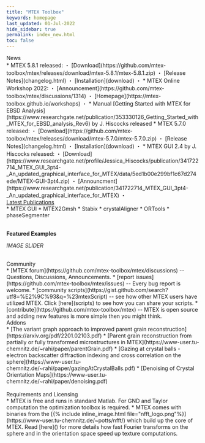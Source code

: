 ```yaml
---
title: "MTEX Toolbox"
keywords: homepage
last_updated: 01-Jul-2022
hide_sidebar: true
permalink: index_new.html
toc: false
---
```


<div id="grid" class="row">
  <div class="col-xs-6">
    <div class="panel panel-default">
      <div class="panel-heading">News</div>
      <div class="panel-body">
        <div markdown="1">
* MTEX 5.8.1 released: ・ [Download](https://github.com/mtex-toolbox/mtex/releases/download/mtex-5.8.1/mtex-5.8.1.zip) ・ [Release Notes](changelog.html) ・ [Installation](download) ・
* MTEX Online Workshop 2022: ・ [Announcement](https://github.com/mtex-toolbox/mtex/discussions/1314) ・ [Homepage](https://mtex-toolbox.github.io/workshops) ・
* Manual [Getting Started with MTEX for EBSD Analysis](https://www.researchgate.net/publication/353330126_Getting_Started_with_MTEX_for_EBSD_analysis_Rev6) by J. Hiscocks released
* MTEX 5.7.0 released: ・ [Download](https://github.com/mtex-toolbox/mtex/releases/download/mtex-5.7.0/mtex-5.7.0.zip) ・ [Release Notes](changelog.html) ・ [Installation](download) ・
* MTEX GUI 2.4 by J. Hiscocks released: ・ [Download](https://www.researchgate.net/profile/Jessica_Hiscocks/publication/341722714_MTEX_GUI_3pt4-_An_updated_graphical_interface_for_MTEX/data/5ed1b00e299bf1c67d274ede/MTEX-GUI-3pt4.zip) ・ [Announcment](https://www.researchgate.net/publication/341722714_MTEX_GUI_3pt4-_An_updated_graphical_interface_for_MTEX) ・
        </div>
      </div>
    </div>
  </div>
  <div class="col-xs-6">
    <div class="panel panel-default">
      <div class="panel-heading"><a href="/addons">Latest Publications</a></div>
      <div class="panel-body">
* MTEX GUI
* MTEX2Gmsh
* Stabix
* crystalAligner
* ORTools
* phaseSegmenter
      </div>
    </div>
  </div>
  <!-- sizer -->
  <div class="col-xs-6 col-sm-4 col-md-1 shuffle_sizer"></div>
</div><!-- /#grid -->

<br>

**Featured Examples**

*IMAGE SLIDER*

<br>

<div id="grid" class="row">
  <div class="col-xs-6">
    <div class="panel panel-default">
      <div class="panel-heading">Community</div>
      <div class="panel-body">
        <div markdown="1">
 * [MTEX forum](https://github.com/mtex-toolbox/mtex/discussions)
  -- Questions, Discussions, Announcements.
 * [report issues](https://github.com/mtex-toolbox/mtex/issues) -- Every bug
   report is welcome.
 * [community scripts](https://gist.github.com/search?utf8=%E2%9C%93&q=%23mtexScript)
   -- see how other MTEX users have utilized MTEX. Click [here](scripts) to see how
   you can share your scripts.
 * [contribute](https://github.com/mtex-toolbox/mtex) -- MTEX is open
   source and adding new features is more simple then you might think.
        </div>
      </div>
    </div>
  </div>
  <div class="col-xs-6">
    <div class="panel panel-default">
      <div class="panel-heading">Addons</div>
      <div class="panel-body">
* [The variant graph approach to improved parent grain reconstruction](https://arxiv.org/pdf/2201.02103.pdf)
* [Parent grain reconstruction from partially or fully transformed microstructures in MTEX](https://www-user.tu-chemnitz.de/~rahi/paper/parentGrain.pdf)
* [Gazing at crystal balls - electron backscatter diffraction indexing and cross correlation on the sphere](https://www-user.tu-chemnitz.de/~rahi/paper/gazingAtCrystalBalls.pdf)
* [Denoising of Crystal Orientation Maps](https://www-user.tu-chemnitz.de/~rahi/paper/denoising.pdf)
      </div>
    </div>
  </div>
  <!-- sizer -->
  <div class="col-xs-6 col-sm-4 col-md-1 shuffle_sizer"></div>
</div><!-- /#grid -->

<br>

<div id="grid" class="row">
  <div class="col-xs-6">
    <div class="panel panel-default">
      <div class="panel-heading">Requirements and Licensing</div>
      <div class="panel-body">
        <div markdown="1">
* MTEX is free and runs in standard Matlab. For GND and Taylor computation the optimization toolbox is required.
* MTEX comes with binaries from the [{% include inline_image.html file="nfft_logo.png"%}](https://www-user.tu-chemnitz.de/~potts/nfft/) which build up the core of MTEX. Read [here]() for more details how fast Fourier transforms on the sphere and in the orientation space speed up texture computations.
        </div>
      </div>
    </div>
  </div>
  <!-- sizer -->
  <div class="col-xs-6 col-sm-4 col-md-1 shuffle_sizer"></div>
</div><!-- /#grid -->
